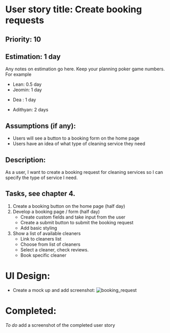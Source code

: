 # User story title: Create booking requests

## Priority: 10

## Estimation: 1 day
Any notes on estimation go here. Keep your planning poker game numbers. For example
* Lean: 0.5 day
* Jeomin: 1 day
- Dea : 1 day
* Adithyan: 2 days

## Assumptions (if any):
- Users will see a button to a booking form on the home page
- Users have an idea of what type of cleaning service they need

## Description: 
As a user, I want to create a booking request for cleaning services so I can specify the type of service I need.

## Tasks, see chapter 4.

1. Create a booking button on the home page (half day)
2. Develop a booking page / form (half day)
    - Create custom fields and take input from the user
    - Create a submit button to submit the booking request
    - Add basic styling
3. Show a list of available cleaners
    - Link to cleaners list
    - Choose from list of cleaners
    - Select a cleaner, check reviews.
    - Book specific cleaner


# UI Design:
* Create a mock up and add screenshot:
  ![booking_request](https://github.com/user-attachments/assets/d28d3e18-58d0-40f2-b47f-6687589d11ad)


# Completed:
*To do* add a screenshot of the completed user story


